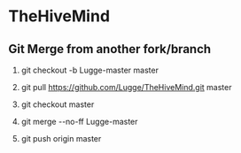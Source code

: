 # TheHiveMind
## Git Merge from another fork/branch

1. git checkout -b Lugge-master master
2. git pull https://github.com/Lugge/TheHiveMind.git master

3. git checkout master
4. git merge --no-ff Lugge-master
5. git push origin master
